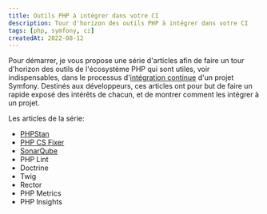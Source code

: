 ```yaml
---
title: Outils PHP à intégrer dans votre CI
description: Tour d'horizon des outils PHP à intégrer dans votre CI
tags: [php, symfony, ci]
createdAt: 2022-08-12
---
```


Pour démarrer, je vous propose une série d'articles afin de faire un tour d'horizon des outils de l'écosystème PHP qui sont utiles, voir indispensables, dans le processus d'[intégration continue](https://fr.wikipedia.org/wiki/Int%C3%A9gration_continue) d'un projet Symfony. Destinés aux développeurs, ces articles ont pour but de faire un rapide exposé des intérêts de chacun, et de montrer comment les intégrer à un projet.

Les articles de la série:
- [PHPStan](/blog/phpstan)
- [PHP CS Fixer]({/blog/phpcsfixer})
- [SonarQube]({/blog/sonarqube})
- PHP Lint
- Doctrine 
- Twig
- Rector
- PHP Metrics
- PHP Insights
